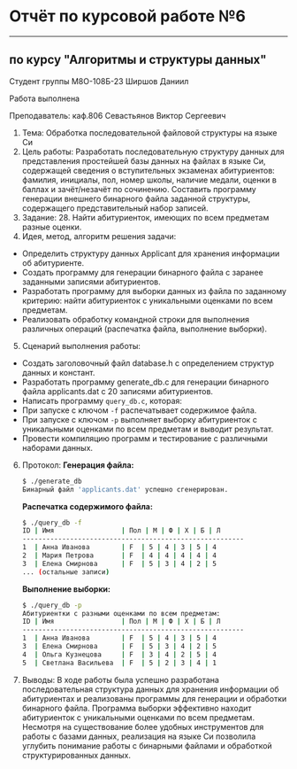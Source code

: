 # Отчёт по курсовой работе №6

---

## по курсу "Алгоритмы и структуры данных"


Студент группы М8О-108Б-23 Ширшов Даниил

Работа выполнена

Преподаватель: каф.806 Севастьянов Виктор Сергеевич
1. Тема: Обработка последовательной файловой структуры на языке Си
2. Цель работы: Разработать последовательную структуру данных для представления простейшей базы данных на файлах в языке Си, содержащей сведения о вступительных экзаменах абитуриентов: фамилия, инициалы, пол, номер школы, наличие медали, оценки в баллах и зачёт/незачёт по сочинению. Составить программу генерации внешнего бинарного файла заданной структуры, содержащего представительный набор записей.
3. Задание: 28. Найти абитуриенток, имеющих по всем предметам разные оценки.
4. Идея, метод, алгоритм решения задачи:
- Определить структуру данных Applicant для хранения информации об абитуриенте.
- Создать программу для генерации бинарного файла с заранее заданными записями абитуриентов.
- Разработать программу для выборки данных из файла по заданному критерию: найти абитуриенток с уникальными оценками по всем предметам.
- Реализовать обработку командной строки для выполнения различных операций (распечатка файла, выполнение выборки).
5. Сценарий выполнения работы:
- Создать заголовочный файл database.h с определением структур данных и констант.
- Разработать программу generate_db.c для генерации бинарного файла applicants.dat с 20 записями абитуриентов.
- Написать программу `query_db.c`, которая:
 - При запуске с ключом `-f` распечатывает содержимое файла.
 - При запуске с ключом `-p` выполняет выборку абитуриенток с уникальными оценками по всем предметам и выводит результат.
- Провести компиляцию программ и тестирование с различными наборами данных.
6. Протокол:
   **Генерация файла:**
   ```bash
   $ ./generate_db
   Бинарный файл 'applicants.dat' успешно сгенерирован.
   ```

   **Распечатка содержимого файла:**
   ```bash
   $ ./query_db -f
   ID | Имя                 | Пол | М | Ф | Х | Б | Л
   --------------------------------------------------------
   1  | Анна Иванова        | F  | 5 | 4 | 3 | 5 | 4
   2  | Мария Петрова       | F  | 4 | 4 | 4 | 4 | 4
   3  | Елена Смирнова      | F  | 5 | 3 | 4 | 2 | 5
   ... (остальные записи)
   ```

   **Выполнение выборки:**
   ```bash
   $ ./query_db -p
   Абитуриентки с разными оценками по всем предметам:
   ID | Имя                 | Пол | М | Ф | Х | Б | Л
   --------------------------------------------------------
   1  | Анна Иванова        | F  | 5 | 4 | 3 | 5 | 4
   3  | Елена Смирнова      | F  | 5 | 3 | 4 | 2 | 5
   4  | Ольга Кузнецова     | F  | 3 | 4 | 2 | 5 | 4
   5  | Светлана Васильева  | F  | 5 | 2 | 3 | 4 | 1
   ```
7. Выводы: В ходе работы была успешно разработана последовательная структура данных для хранения информации об абитуриентах и реализованы программы для генерации и обработки бинарного файла. Программа выборки эффективно находит абитуриенток с уникальными оценками по всем предметам. Несмотря на существование более удобных инструментов для работы с базами данных, реализация на языке Си позволила углубить понимание работы с бинарными файлами и обработкой структурированных данных.
